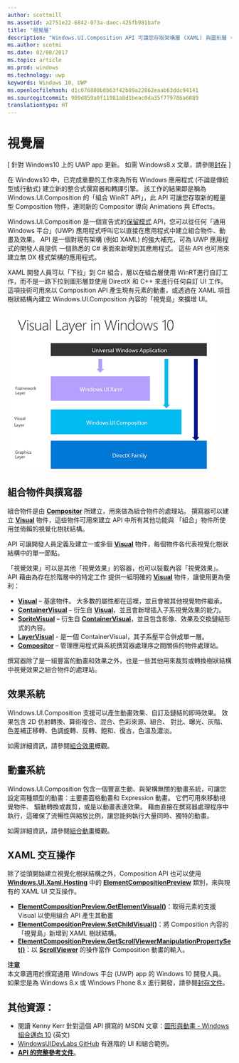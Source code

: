 ```yaml
---
author: scottmill
ms.assetid: a2751e22-6842-073a-daec-425fb981bafe
title: "視覺層"
description: "Windows.UI.Composition API 可讓您存取架構層 (XAML) 與圖形層 (DirectX) 之間的組合層。"
ms.author: scotmi
ms.date: 02/08/2017
ms.topic: article
ms.prod: windows
ms.technology: uwp
keywords: Windows 10, UWP
ms.openlocfilehash: d1c676808b8b63f42b89a22862eaab63ddc94141
ms.sourcegitcommit: 909d859a0f11981a8d1beac0da35f779786a6889
translationtype: HT
---
```

# <a name="visual-layer"></a>視覺層

\[ 針對 Windows10 上的 UWP app 更新。 如需 Windows8.x 文章，請參閱[封存](http://go.microsoft.com/fwlink/p/?linkid=619132) \]

在 Windows10 中，已完成重要的工作來為所有 Windows 應用程式 (不論是傳統型或行動式) 建立新的整合式撰寫器和轉譯引擎。 該工作的結果即是稱為 Windows.UI.Composition 的「組合 WinRT API」，此 API 可讓您存取新的輕量型 Composition 物件，連同新的 Compositor 導向 Animations 與 Effects。

Windows.UI.Composition 是一個宣告式的[保留模式](https://msdn.microsoft.com/library/windows/desktop/ff684178.aspx) API，您可以從任何「通用 Windows 平台」(UWP) 應用程式呼叫它以直接在應用程式中建立組合物件、動畫及效果。 API 是一個對現有架構 (例如 XAML) 的強大補充，可為 UWP 應用程式的開發人員提供 一個熟悉的 C# 表面來新增到其應用程式。 這些 API 也可用來建立無 DX 樣式架構的應用程式。

XAML 開發人員可以「下拉」到 C# 組合，層以在組合層使用 WinRT進行自訂工作，而不是一路下拉到圖形層並使用 DirectX 和 C++ 來進行任何自訂 UI 工作。 這項技術可用來以 Composition API 產生現有元素的動畫，或透過在 XAML 項目樹狀結構內建立 Windows.UI.Composition 內容的「視覺島」來擴增 UI。

![UI 架構分層︰架構層級 (Windows.UI.XAML) 建置於視覺層 (Windows.UI.Composition) 上，而視覺層建置於圖形層 (DirectX) 上](images/layers-win-ui-composition.png)
## <a name="span-idcompositionobjectsandthecompositorspanspan-idcompositionobjectsandthecompositorspanspan-idcompositionobjectsandthecompositorspancomposition-objects-and-the-compositor"></a><span id="Composition_Objects_and_The_Compositor"></span><span id="composition_objects_and_the_compositor"></span><span id="COMPOSITION_OBJECTS_AND_THE_COMPOSITOR"></span>組合物件與撰寫器

組合物件是由 [**Compositor**](https://msdn.microsoft.com/library/windows/apps/Dn706789) 所建立，用來做為組合物件的處理站。 撰寫器可以建立 [**Visual**](https://msdn.microsoft.com/library/windows/apps/Dn706858) 物件，這些物件可用來建立 API 中所有其他功能與 「組合」物件所使用並倚賴的視覺化樹狀結構。

API 可讓開發人員定義及建立一或多個 [**Visual**](https://msdn.microsoft.com/library/windows/apps/Dn706858) 物件，每個物件各代表視覺化樹狀結構中的單一節點。

「視覺效果」可以是其他「視覺效果」的容器，也可以裝載內容「視覺效果」。 API 藉由為存在於階層中的特定工作 提供一組明確的 [**Visual**](https://msdn.microsoft.com/library/windows/apps/Dn706858) 物件，讓使用更為便利：

-   [**Visual**](https://msdn.microsoft.com/library/windows/apps/Dn706858) – 基底物件。 大多數的屬性都在這裡，並且會被其他視覺物件繼承。
-   [**ContainerVisual**](https://msdn.microsoft.com/library/windows/apps/Dn706810) – 衍生自 [**Visual**](https://msdn.microsoft.com/library/windows/apps/Dn706858)，並且會新增插入子系視覺效果的能力。
-   [**SpriteVisual**](https://msdn.microsoft.com/library/windows/apps/Mt589433) – 衍生自 [**ContainerVisual**](https://msdn.microsoft.com/library/windows/apps/Dn706810)，並且包含影像、效果及交換鏈結形式的內容。
-   [**LayerVisual**](https://msdn.microsoft.com/library/windows/apps/windows.ui.composition.layervisual.aspx) - 是一個 ContainerVisual，其子系壓平合併成單一層。  
-   [**Compositor**](https://msdn.microsoft.com/library/windows/apps/Dn706789) – 管理應用程式與系統撰寫器處理序之間關係的物件處理站。

撰寫器除了是一組豐富的動畫和效果之外，也是一些其他用來裁剪或轉換樹狀結構中視覺效果之組合物件的處理站。

## <a name="span-ideffectssystemspanspan-ideffectssystemspanspan-ideffectssystemspaneffects-system"></a><span id="Effects_System"></span><span id="effects_system"></span><span id="EFFECTS_SYSTEM"></span>效果系統

Windows.UI.Composition 支援可以產生動畫效果、自訂及鏈結的即時效果。 效果包含 2D 仿射轉換、算術複合、混合、色彩來源、組合、 對比、曝光、灰階、色差補正移轉、色調旋轉、反轉、飽和、復古，色溫及濃淡。

如需詳細資訊，請參閱[組合效果](composition-effects.md)概觀。

## <a name="span-idanimationsystemspanspan-idanimationsystemspanspan-idanimationsystemspananimation-system"></a><span id="Animation_System"></span><span id="animation_system"></span><span id="ANIMATION_SYSTEM"></span>動畫系統

Windows.UI.Composition 包含一個豐富生動、與架構無關的動畫系統，可讓您設定兩種類型的動畫：主要畫面格動畫和 Expression 動畫。 它們可用來移動視覺物件、 驅動轉換或裁剪，或是以動畫表達效果。 藉由直接在撰寫器處理程序中執行，這確保了流暢性與縮放比例，讓您能夠執行大量同時、獨特的動畫。

如需詳細資訊，請參閱[組合動畫](composition-animation.md)概觀。

## <a name="span-idxamlinteroperationspanspan-idxamlinteroperationspanspan-idxamlinteroperationspanxaml-interoperation"></a><span id="XAML_Interoperation"></span><span id="xaml_interoperation"></span><span id="XAML_INTEROPERATION"></span>XAML 交互操作

除了從頭開始建立視覺化樹狀結構之外，Composition API 也可以使用 [**Windows.UI.Xaml.Hosting**](https://msdn.microsoft.com/library/windows/apps/Hh701908) 中的 [**ElementCompositionPreview**](https://msdn.microsoft.com/library/windows/apps/Mt608976) 類別，來與現有的 XAML UI 交互操作。

- [**ElementCompositionPreview.GetElementVisual()**](https://msdn.microsoft.com/library/windows/apps/windows.ui.xaml.hosting.elementcompositionpreview.getelementvisual)：取得元素的支援 Visual 以使用組合 API 產生其動畫
- [**ElementCompositionPreview.SetChildVisual()**](https://msdn.microsoft.com/library/windows/apps/windows.ui.xaml.hosting.elementcompositionpreview.setelementchildvisual)：將 Composition 內容的「視覺島」新增到 XAML 樹狀結構。
- [**ElementCompositionPreview.GetScrollViewerManipulationPropertySet()**](https://msdn.microsoft.com/library/windows/apps/mt608980.aspx)：以 [**ScrollViewer**](https://msdn.microsoft.com/library/windows/apps/windows.ui.xaml.controls.scrollviewer.aspx) 的操作當作 Composition 動畫的輸入。


**注意**  
本文章適用於撰寫通用 Windows 平台 (UWP) app 的 Windows 10 開發人員。 如果您是為 Windows 8.x 或 Windows Phone 8.x 進行開發，請參閱[封存文件](http://go.microsoft.com/fwlink/p/?linkid=619132)。

 

## <a name="span-idadditionalresourcesspanspan-idadditionalresourcesspanspan-idadditionalresourcesspanadditional-resources"></a><span id="Additional_Resources_"></span><span id="additional_resources_"></span><span id="ADDITIONAL_RESOURCES_"></span>其他資源：

-   閱讀 Kenny Kerr 針對這個 API 撰寫的 MSDN 文章：[圖形與動畫 - Windows 組合邁向 10](https://msdn.microsoft.com/magazine/mt590968) (英文)
-   [WindowsUIDevLabs GitHub](https://github.com/microsoft/windowsuidevlabs) 有進階的 UI 和組合範例。
-   [**API 的完整參考文件**](https://msdn.microsoft.com/library/windows/apps/Dn706878)。


 

 




